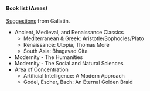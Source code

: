#### Book list (Areas)

[Suggestions](http://gallatin.nyu.edu/academics/undergraduate/colloquium/booklistrationale/suggestions_booklist.html) from Gallatin.

- Ancient, Medieval, and Renaissance Classics
	- Mediterranean & Greek: Aristotle/Sophocles/Plato
	- Renaissance: Utopia, Thomas More
	- South Asia: Bhagavad Gita
- Modernity - The Humanities
- Modernity - The Social and Natural Sciences
- Area of Concentration
	- Artificial Intelligence: A Modern Approach
	- Godel, Escher, Bach: An Eternal Golden Braid
